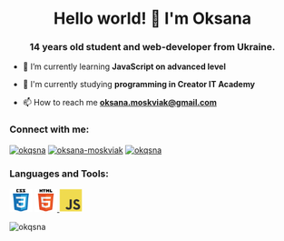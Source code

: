 <h1 align="center">Hello world! 👋 I'm Oksana</h1>
<h3 align="center"> 14 years old student
and web-developer from Ukraine.</h3>

- 🌱 I’m currently learning **JavaScript on advanced level**

- 💬 I'm currently studying **programming in Creator IT Academy**

- 📫 How to reach me **oksana.moskviak@gmail.com**

<h3 align="left">Connect with me:</h3>
<p align="left">
<a href="https://twitter.com/okqsna" target="blank"><img align="center" src="https://raw.githubusercontent.com/rahuldkjain/github-profile-readme-generator/master/src/images/icons/Social/twitter.svg" alt="okqsna" height="30" width="40" /></a>
<a href="https://linkedin.com/in/oksana-moskviak" target="blank"><img align="center" src="https://raw.githubusercontent.com/rahuldkjain/github-profile-readme-generator/master/src/images/icons/Social/linked-in-alt.svg" alt="oksana-moskviak" height="30" width="40" /></a>
<a href="https://instagram.com/okqsna" target="blank"><img align="center" src="https://raw.githubusercontent.com/rahuldkjain/github-profile-readme-generator/master/src/images/icons/Social/instagram.svg" alt="okqsna" height="30" width="40" /></a>
</p>

<h3 align="left">Languages and Tools:</h3>
<p align="left"><img src="https://raw.githubusercontent.com/devicons/devicon/master/icons/css3/css3-original-wordmark.svg" alt="css3" width="40" height="40"/> </a> <a href="https://www.w3.org/html/" target="_blank" rel="noreferrer"> <img src="https://raw.githubusercontent.com/devicons/devicon/master/icons/html5/html5-original-wordmark.svg" alt="html5" width="40" height="40"/> </a> <a href="https://developer.mozilla.org/en-US/docs/Web/JavaScript" target="_blank" rel="noreferrer"> <img src="https://raw.githubusercontent.com/devicons/devicon/master/icons/javascript/javascript-original.svg" alt="javascript" width="40" height="40"/> </a> </p>

<p><img align="center" src="https://github-readme-stats.vercel.app/api/top-langs?username=okqsna&show_icons=true&locale=en&layout=compact" alt="okqsna"/></p>

